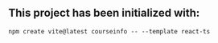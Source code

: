 ## This project has been initialized with:

```
npm create vite@latest courseinfo -- --template react-ts
```
